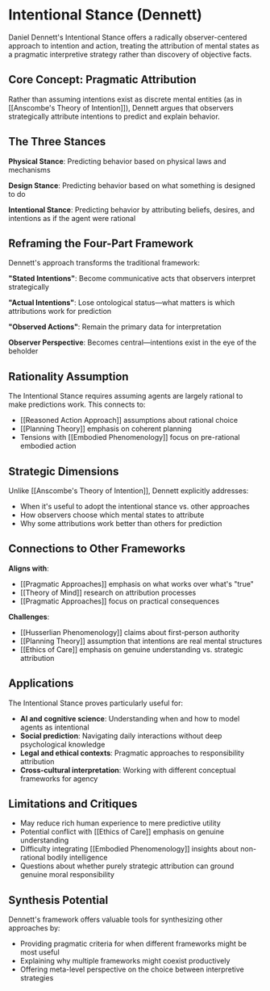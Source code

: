 # Intentional Stance (Dennett)

Daniel Dennett's Intentional Stance offers a radically observer-centered approach to intention and action, treating the attribution of mental states as a pragmatic interpretive strategy rather than discovery of objective facts.

## Core Concept: Pragmatic Attribution

Rather than assuming intentions exist as discrete mental entities (as in [[Anscombe's Theory of Intention]]), Dennett argues that observers strategically attribute intentions to predict and explain behavior.

## The Three Stances

**Physical Stance**: Predicting behavior based on physical laws and mechanisms

**Design Stance**: Predicting behavior based on what something is designed to do

**Intentional Stance**: Predicting behavior by attributing beliefs, desires, and intentions as if the agent were rational

## Reframing the Four-Part Framework

Dennett's approach transforms the traditional framework:

**"Stated Intentions"**: Become communicative acts that observers interpret strategically

**"Actual Intentions"**: Lose ontological status—what matters is which attributions work for prediction

**"Observed Actions"**: Remain the primary data for interpretation

**Observer Perspective**: Becomes central—intentions exist in the eye of the beholder

## Rationality Assumption

The Intentional Stance requires assuming agents are largely rational to make predictions work. This connects to:
- [[Reasoned Action Approach]] assumptions about rational choice
- [[Planning Theory]] emphasis on coherent planning
- Tensions with [[Embodied Phenomenology]] focus on pre-rational embodied action

## Strategic Dimensions

Unlike [[Anscombe's Theory of Intention]], Dennett explicitly addresses:
- When it's useful to adopt the intentional stance vs. other approaches
- How observers choose which mental states to attribute
- Why some attributions work better than others for prediction

## Connections to Other Frameworks

**Aligns with**:
- [[Pragmatic Approaches]] emphasis on what works over what's "true"
- [[Theory of Mind]] research on attribution processes
- [[Pragmatic Approaches]] focus on practical consequences

**Challenges**:
- [[Husserlian Phenomenology]] claims about first-person authority
- [[Planning Theory]] assumption that intentions are real mental structures
- [[Ethics of Care]] emphasis on genuine understanding vs. strategic attribution

## Applications

The Intentional Stance proves particularly useful for:
- **AI and cognitive science**: Understanding when and how to model agents as intentional
- **Social prediction**: Navigating daily interactions without deep psychological knowledge
- **Legal and ethical contexts**: Pragmatic approaches to responsibility attribution
- **Cross-cultural interpretation**: Working with different conceptual frameworks for agency

## Limitations and Critiques

- May reduce rich human experience to mere predictive utility
- Potential conflict with [[Ethics of Care]] emphasis on genuine understanding
- Difficulty integrating [[Embodied Phenomenology]] insights about non-rational bodily intelligence
- Questions about whether purely strategic attribution can ground genuine moral responsibility

## Synthesis Potential

Dennett's framework offers valuable tools for synthesizing other approaches by:
- Providing pragmatic criteria for when different frameworks might be most useful
- Explaining why multiple frameworks might coexist productively
- Offering meta-level perspective on the choice between interpretive strategies